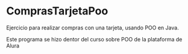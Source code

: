 <h1>ComprasTarjetaPoo</h1>
<p>Ejercicio para realizar compras con una tarjeta, usando POO en Java.</p>
<p>Este programa se hizo dentor del curso sobre POO de la plataforma de Alura</p>
